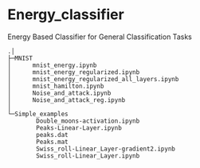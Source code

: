 # Energy_classifier
Energy Based Classifier for General Classification Tasks

```
.│
├─MNIST
│      mnist_energy.ipynb
│      mnist_energy_regularized.ipynb
│      mnist_energy_regularized_all_layers.ipynb
│      mnist_hamilton.ipynb
│      Noise_and_attack.ipynb
│      Noise_and_attack_reg.ipynb
│
└─Simple_examples
        Double_moons-activation.ipynb
        Peaks-Linear-Layer.ipynb
        peaks.dat
        Peaks.mat
        Swiss_roll-Linear_Layer-gradient2.ipynb
        Swiss_roll-Linear_Layer.ipynb